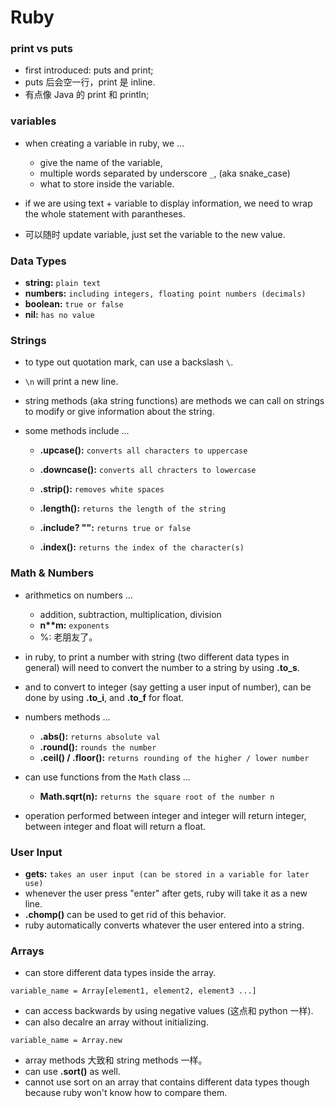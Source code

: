 # Ruby

### print vs puts

- first introduced: puts and print;
- puts 后会空一行，print 是 inline.
- 有点像 Java 的 print 和 println;

### variables

- when creating a variable in ruby, we ...

  - give the name of the variable,
  - multiple words separated by underscore `_`, (aka snake_case)
  - what to store inside the variable.

- if we are using text + variable to display information, we need to wrap the whole statement with parantheses.
- 可以随时 update variable, just set the variable to the new value.

### Data Types

- **string:** `plain text`
- **numbers:** `including integers, floating point numbers (decimals)`
- **boolean:** `true or false`
- **nil:** `has no value`

### Strings

- to type out quotation mark, can use a backslash `\`.
- `\n` will print a new line.
- string methods (aka string functions) are methods we can call on strings to modify or give information about the string.

- some methods include ...

  - **.upcase():** `converts all characters to uppercase`
  - **.downcase():** `converts all chracters to lowercase`
  - **.strip():** `removes white spaces`

  - **.length():** `returns the length of the string`
  - **.include? "":** `returns true or false`
  - **.index():** `returns the index of the character(s)`

### Math & Numbers

- arithmetics on numbers ...

  - addition, subtraction, multiplication, division
  - **n\*\*m:** `exponents`
  - %: 老朋友了。

- in ruby, to print a number with string (two different data types in general) will need to convert the number to a string by using **.to_s**.
- and to convert to integer (say getting a user input of number), can be done by using **.to_i**, and **.to_f** for float.

- numbers methods ...

  - **.abs():** `returns absolute val`
  - **.round():** `rounds the number`
  - **.ceil() / .floor():** `returns rounding of the higher / lower number`

- can use functions from the `Math` class ...

  - **Math.sqrt(n):** `returns the square root of the number n`

- operation performed between integer and integer will return integer, between integer and float will return a float.

### User Input

- **gets:** `takes an user input (can be stored in a variable for later use)`
- whenever the user press "enter" after gets, ruby will take it as a new line.
- **.chomp()** can be used to get rid of this behavior.
- ruby automatically converts whatever the user entered into a string.

### Arrays

- can store different data types inside the array.

```
variable_name = Array[element1, element2, element3 ...]
```

- can access backwards by using negative values (这点和 python 一样).
- can also decalre an array without initializing.

```
variable_name = Array.new
```

- array methods 大致和 string methods 一样。
- can use **.sort()** as well.
- cannot use sort on an array that contains different data types though because ruby won't know how to compare them.
